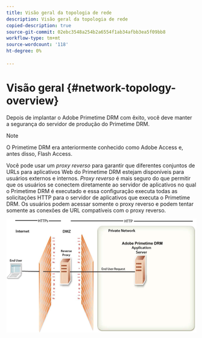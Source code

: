 ```yaml
---
title: Visão geral da topologia de rede
description: Visão geral da topologia de rede
copied-description: true
source-git-commit: 02ebc3548a254b2a6554f1ab34afbb3ea5f09bb8
workflow-type: tm+mt
source-wordcount: '118'
ht-degree: 0%

---
```


# Visão geral {#network-topology-overview}

Depois de implantar o Adobe Primetime DRM com êxito, você deve manter a segurança do servidor de produção do Primetime DRM.

>[!NOTE]
>
>O Primetime DRM era anteriormente conhecido como Adobe Access e, antes disso, Flash Access.

Você pode usar um *proxy reverso* para garantir que diferentes conjuntos de URLs para aplicativos Web do Primetime DRM estejam disponíveis para usuários externos e internos. *Proxy reverso* é mais seguro do que permitir que os usuários se conectem diretamente ao servidor de aplicativos no qual o Primetime DRM é executado e essa configuração executa todas as solicitações HTTP para o servidor de aplicativos que executa o Primetime DRM. Os usuários podem acessar somente o proxy reverso e podem tentar somente as conexões de URL compatíveis com o proxy reverso.

<!--<a id="fig_8083A8C794B646CD87985EC891B60663"></a>-->

![](assets/AdobeAccess_4_SecureDeployment.png)
